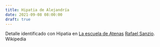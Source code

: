 ```yaml
---
title: Hipatia de Alejandría
date: 2021-09-08 08:00:00
draft: true
---
```

<blog-img src="sanzio-hipatia.jpg">
	Detalle identificado con Hipatia en <a target="_blank" rel="noopener noreferrer nofollow" href="https://es.wikipedia.org/wiki/La_escuela_de_Atenas">La escuela de Atenas</a> <a target="_blank" rel="noopener noreferrer nofollow" href="https://es.wikipedia.org/wiki/Rafael_Sanzio">Rafael Sanzio</a>. Wikipedia
</blog-img>
